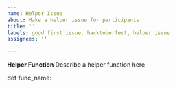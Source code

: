 ```yaml
---
name: Helper Issue
about: Make a helper issue for participants
title: ''
labels: good first issue, hacktoberfest, helper issue
assignees: ''

---
```


**Helper Function**
Describe a helper function here

def func_name:
